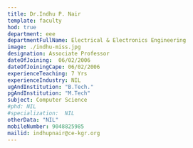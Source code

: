 ```yaml
---
title: Dr.Indhu P. Nair
template: faculty
hod: true
department: eee
departmentFullName: Electrical & Electronics Engineering
image: ./indhu-miss.jpg
designation: Associate Professor
dateOfJoining: 	06/02/2006
dateOfJoiningCape: 06/02/2006
experienceTeaching: 7 Yrs
experienceIndustry: NIL
ugAndInstitution: "B.Tech."
pgAndInstitution: "M.Tech"
subject: Computer Science
#phd: NIL
#specialization:  NIL
otherData: "NIL"
mobileNumber: 9048825985
mailid: indhupnair@ce-kgr.org
---
```

